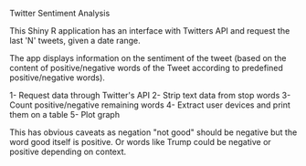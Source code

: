 Twitter Sentiment Analysis

This Shiny R application has an interface with Twitters API and request the last 'N' tweets, given a date range. 

The app displays information on the sentiment of the tweet (based on the content of positive/negative words of the Tweet according to predefined positive/negative words).

1- Request data through Twitter's API
2- Strip text data from stop words
3- Count positive/negative remaining words
4- Extract user devices and print them on a table
5- Plot graph

This has obvious caveats as negation "not good" should be negative but the word good itself is positive. Or words like Trump could be negative or positive depending on context.
